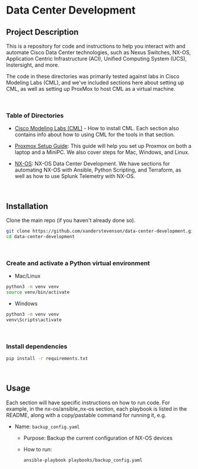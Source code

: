 # Data Center Development


## Project Description

This is a repository for code and instructions to help you interact with and automate Cisco Data Center technologies, such as Nexus Switches, NX-OS, Application Centric Infrastructure (ACI), Unified Computing System (UCS), Instersight, and more.

The code in these directories was primarily tested against labs in Cisco Modeling Labs (CML), and we've included sections here about setting up CML, as well as setting up ProxMox to host CML as a virtual machine.

<br>

### Table of Directories

- [Cisco Modeling Labs (CML)](https://github.com/xanderstevenson/data-center-development/tree/main/nx-os/ansible_nx-os) - How to install CML. Each section also contains info about how to using CML for the tools in that section.

- [Proxmox Setup Guide](https://github.com/xanderstevenson/data-center-development/edit/main/proxmox/README.md): This guide will help you set up Proxmox on both a laptop and a MiniPC. We also cover steps for Mac, Windows, and Linux.

- [NX-OS](https://github.com/xanderstevenson/data-center-development/tree/main/nx-os/terraform_nx-os): NX-OS Data Center Development. We have sections for automating NX-OS with Ansible, Python Scripting, and Terraform, as well as how to use Splunk Telemetry with NX-OS.



<br>


## Installation

Clone the main repo (if you haven't already done so).

```bash
git clone https://github.com/xanderstevenson/data-center-development.git
cd data-center-development
```
<br>

### Create and activate a Python virtual environment

- Mac/Linux
```bash
python3 -m venv venv
source venv/bin/activate
```
- Windows
```bash
python3 -m venv venv
venv\Scripts\activate
```
<br>

### Install dependencies

```bash
pip install -r requirements.txt
```
<br>


## Usage

Each section will have specific instructions on how to run code. For example, in the nx-os/ansible_nx-os section, each playbook is listed in the README, along with a copy/pastable command for running it, e.g.

- Name: `backup_config.yaml`
  - Purpose: Backup the current configuration of NX-OS devices
  - How to run:

    ```bash
    ansible-playbook playbooks/backup_config.yaml
    ```
  <br>
